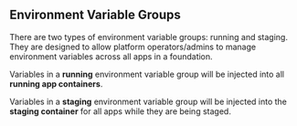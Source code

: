 ## Environment Variable Groups

There are two types of environment variable groups: running and staging. They are designed to allow platform operators/admins to manage environment variables across all apps in a foundation.

Variables in a **running** environment variable group will be injected into all **running app containers**.

Variables in a **staging** environment variable group will be injected into the **staging container** for all apps while they are being staged.
